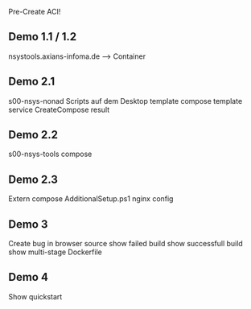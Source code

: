 Pre-Create ACI!


## Demo 1.1 / 1.2

nsystools.axians-infoma.de --> Container


## Demo 2.1

s00-nsys-nonad
Scripts auf dem Desktop
template compose
template service
CreateCompose
result


## Demo 2.2

s00-nsys-tools
compose


## Demo 2.3

Extern
compose
AdditionalSetup.ps1
nginx config


## Demo 3

Create bug in browser source
show failed build
show successfull build
show multi-stage Dockerfile


## Demo 4

Show quickstart